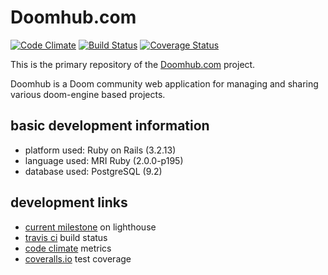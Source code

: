 # Doomhub.com

[![Code Climate](https://codeclimate.com/github/ellmo/doomhub.png)](https://codeclimate.com/github/ellmo/doomhub)
[![Build Status](https://travis-ci.org/ellmo/doomhub.png)](https://travis-ci.org/ellmo/doomhub)
[![Coverage Status](https://coveralls.io/repos/ellmo/doomhub/badge.png)](https://coveralls.io/r/ellmo/doomhub)

This is the primary repository of the [Doomhub.com](http://doomhub.com) project.

Doomhub is a Doom community web application for managing and sharing various doom-engine based projects.

## basic development information
* platform used: Ruby on Rails (3.2.13)
* language used: MRI Ruby (2.0.0-p195)
* database used: PostgreSQL (9.2)

## development links
* [current milestone](http://doomhub.lighthouseapp.com/projects/96541-doomhub/milestones/current) on lighthouse
* [travis ci](https://travis-ci.org/ellmo/doomhub/builds) build status
* [code climate](https://codeclimate.com/github/ellmo/doomhub) metrics
* [coveralls.io](https://coveralls.io/r/ellmo/doomhub) test coverage
